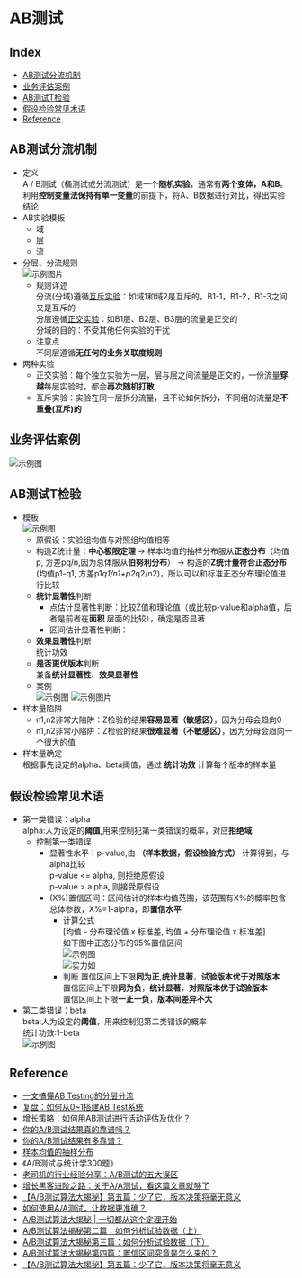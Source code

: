 AB测试
===
Index
---
- [AB测试分流机制](#AB测试分流机制)
- [业务评估案例](#业务评估案例)
- [AB测试T检验](#AB测试T检验)
- [假设检验常见术语](#假设检验常见术语)
- [Reference](#Reference)

## AB测试分流机制
- 定义<br>
A / B测试（桶测试或分流测试）是一个**随机实验**，通常有**两个变体，A和B**。利用**控制变量法保持有单一变量**的前提下，将A、B数据进行对比，得出实验结论
- AB实验模板
  - 域
  - 层
  - 流
- 分层、分流规则<br/>
![示例图片](../图片/分层分流规则.jpg)<br/>
  - 规则详述<br/>
分流(分域)遵循[互斥实验](./AB测试.md)：如域1和域2是互斥的，B1-1，B1-2，B1-3之间又是互斥的<br/>
分层遵循[正交实验](./AB测试.md)：如B1层、B2层、B3层的流量是正交的<br/>
分域的目的：不受其他任何实验的干扰<br/>
  - 注意点<br/>
不同层遵循**无任何的业务关联度规则**<br/>
- 两种实验
  - 正交实验：每个独立实验为一层，层与层之间流量是正交的，一份流量**穿越**每层实验时，都会**再次随机打散**
  - 互斥实验：实验在同一层拆分流量，且不论如何拆分，不同组的流量是**不重叠(互斥)的**
  
## 业务评估案例
![示例图](../图片/AB测试评估示例.jpg)

## AB测试T检验
- 模板<br/>
![示例图](../图片/Z统计量.png)<br/>
  - 原假设：实验组均值与对照组均值相等
  - 构造Z统计量：**中心极限定理** -> 样本均值的抽样分布服从**正态分布**（均值p, 方差pq/n,因为总体服从**伯努利分布**） -> 构造的**Z统计量符合正态分布**(均值p1-q1, 方差p1*q1/n1+p2*q2/n2)，所以可以和标准正态分布理论值进行比较<br/>
  - **统计显著性**判断
    - 点估计显著性判断：比较Z值和理论值（或比较p-value和alpha值，后者是前者在**面积** 层面的比较），确定是否显著
    - 区间估计显著性判断：<br/>
  - **效果显著性**判断<br/>
  统计功效
  - **是否更优版本**判断<br/>
  兼备**统计显著性**、**效果显著性**
  - 案例<br/>
  ![示例图](../图片/AB测试案例1.png)
  ![示例图片](../图片/AB测试案例2.png)
- 样本量陷阱
  - n1,n2非常大陷阱：Z检验的结果**容易显著（敏感区）**，因为分母会趋向0
  - n1,n2非常小陷阱：Z检验的结果**很难显著（不敏感区）**，因为分母会趋向一个很大的值
- 样本量确定<br/>
根据事先设定的alpha、beta阈值，通过 **统计功效** 计算每个版本的样本量

## 假设检验常见术语
- 第一类错误：alpha<br/>
alpha:人为设定的**阈值**,用来控制犯第一类错误的概率，对应**拒绝域**
  - 控制第一类错误
    - 显著性水平：p-value,由 **（样本数据，假设检验方式）** 计算得到，与alpha比较<br/>
    p-value <= alpha, 则拒绝原假设<br/>
    p-value > alpha, 则接受原假设<br/>
    - (X%)置信区间：区间估计的样本均值范围，该范围有X%的概率包含总体参数，X%=1-alpha，即**置信水平**<br/>
      - 计算公式<br/>
      [均值 - 分布理论值 x 标准差, 均值 + 分布理论值 x 标准差]<br/>
      如下图中正态分布的95%置信区间<br/>
      ![示例图](../图片/置信区间示例1.png)<br/>
      ![实力如](../图片/置信区间示例2.png)<br/>
      - 判断
      置信区间上下限**同为正**,**统计显著**，**试验版本优于对照版本**<br/>
      置信区间上下限**同为负**，**统计显著**，**对照版本优于试验版本**<br/>
      置信区间上下限**一正一负**，**版本间差异不大**
- 第二类错误：beta<br/>
beta:人为设定的**阈值**，用来控制犯第二类错误的概率<br/>
统计功效:1-beta<br>
![示例图](../图片/统计功效计算示例.png)

## Reference
- [一文搞懂AB Testing的分层分流](http://www.woshipm.com/pd/1080730.html)
- [复盘：如何从0~1搭建AB Test系统](http://www.woshipm.com/pd/2425383.html)
- [增长策略：如何用AB测试进行活动评估及优化？](http://www.woshipm.com/pd/2078040.html)
- [你的A/B测试结果真的靠谱吗？](http://www.woshipm.com/data-analysis/2207880.html)
- [你的A/B测试结果有多靠谱？](http://www.woshipm.com/data-analysis/2207880.html)
- [样本均值的抽样分布](https://baike.baidu.com/item/%E6%A0%B7%E6%9C%AC%E5%9D%87%E5%80%BC%E7%9A%84%E6%8A%BD%E6%A0%B7%E5%88%86%E5%B8%83/7181356?fr=aladdin)
- 《A/B测试与统计学300题》
- [老司机的行业经验分享：A/B测试的五大误区](http://www.woshipm.com/data-analysis/498087.html)
- [增长黑客进阶之路：关于A/A测试，看这篇文章就够了](http://www.woshipm.com/data-analysis/427086.html)
- [【A/B测试算法大揭秘】第五篇：少了它，版本决策将毫无意义](http://www.woshipm.com/pmd/394039.html)
- [如何使用A/A测试，让数据更准确？](http://www.woshipm.com/data-analysis/438269.html)
- [A/B测试算法大揭秘 | 一切都从这个定理开始](http://www.woshipm.com/operate/376703.html)
- [A/B测试算法揭秘第二篇：如何分析试验数据（上）
](http://www.woshipm.com/pmd/380883.html)
- [A/B测试算法大揭秘第三篇：如何分析试验数据（下）
](http://www.woshipm.com/operate/385200.html)
- [A/B测试算法大揭秘第四篇：置信区间究竟是怎么来的？
](http://www.woshipm.com/pmd/388782.html)
- [【A/B测试算法大揭秘】第五篇：少了它，版本决策将毫无意义](http://www.woshipm.com/pmd/394039.html)

